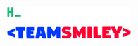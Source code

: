 <img style="width: 20em; height:auto;" src="https://github.com/lstuma/lstuma/blob/main/hello_world.gif"/>
<a href="https://teamsmiley.org"><img style="width: 20em; height:auto; transform: translate(0, -2em);" src="https://github.com/lstuma/lstuma/blob/main/teamsmiley.png"/></a>

<!--
**lstuma/lstuma** is a ✨ _special_ ✨ repository because its `README.md` (this file) appears on your GitHub profile.

Here are some ideas to get you started:

- 🔭 I’m currently working on ...
- 🌱 I’m currently learning ...
- 👯 I’m looking to collaborate on ...
- 🤔 I’m looking for help with ...
- 💬 Ask me about ...
- 📫 How to reach me: ...
- 😄 Pronouns: ...
- ⚡ Fun fact: ...
-->
